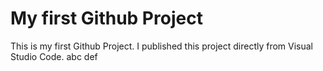 # My first Github Project
This is my first Github Project. I published this project directly from Visual Studio Code.
abc
def